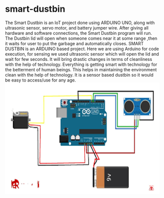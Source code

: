 # smart-dustbin
 The Smart Dustbin is an IoT project done using ARDUINO UNO, along with ultrasonic sensor, servo motor, and battery jumper wire. 
After giving all hardware and software connections, the Smart Dustbin program will run. The Dustbin lid 
will open when someone comes near it at some range ,then it waits for user to put the garbage and 
automatically closes. SMART DUSTBIN is an ARDUINO based project. Here we are using Arduino for 
code execution, for sensing we used ultrasonic sensor which will open the lid and wait for few seconds. It 
will bring drastic changes in terms of cleanliness with the help of technology. Everything is getting smart 
with  technology for the  betterment of human beings. This helps in maintaining the environment clean with 
the help of technology. It is a sensor based dustbin so it would be easy to access/use for any age.
![Smart Dustbin Circuit Diagram](circuitdiagram.png)






